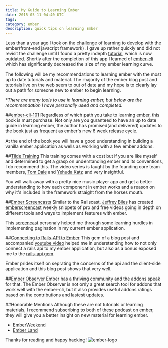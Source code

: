 ```yaml
---
title: My Guide to Learning Ember
date: 2015-05-11 04:40 UTC
tags:
category: ember
description: quick tips on learning Ember
---
```


Less than a year ago I took on the challenge of learning to develop with the ember(front-end javacript framework). I gave up rather quickly and did not revisit the challenge until I found a pretty indepth [tutorial](https://ember.vicramon.com/), which is now outdated. Shortly after the completion of this app I learned of [ember-cli](https://www.ember-cli.com/) which has significantly decreased the size of my ember learning curve.

The following will be my recommendations to learning ember with the most
up to date tutorials and material. The majority of the ember blog post
and tutorials live on the web seem to out of date and my hope is to clearly lay out a path for
someone new to ember to begin learning.

**There are many tools to use in learning ember, but below are the recommendation I have personally used and completed.*

##[ember-cli-101](https://leanpub.com/ember-cli-101)
Regardless of which path you take to learning ember, this book is must
purchase. Not only are you guranteed to have an up to date guide in
learning ember, the author has promised(and delivered) updates to the
book just as frequent as ember's new 6 week release cycle. 

At the end of the book you will have a good understanding in building a
vanilla ember application as wells as working with a few ember addons. 

##[Tilde Training](https://www.tilde.io/events/introduction-to-ember-online/)
This training comes with a cost but if you are like myself and
determined to get a grasp on understanding ember and its conventions, I do
recommend this. The video series is taught by the founding core team
members, [Tom Dale](https://twitter.com/tomdale) and [Yehuda Katz](https://twitter.com/wycats) and very insightful. 

You will walk away with a pretty nice music player app and get a better
understanding to how each component in ember works and a reason on why it's included in the framework straight from the horses mouth.

##[Ember Screencasts](https://www.emberscreencasts.com/)
Similar to the Railscast, [Jeffrey Biles](https://twitter.com/JeffreyBiles) has created [emberscreencast](https://www.emberscreencasts.com/) weekly snippets of pro and free videos going in depth on different tools and ways to implement features with ember. 

This [screencast](https://www.emberscreencasts.com/posts/26-client-side-pagination-part-1-basics) personaly helped me through some learning hurdles in
implementing pagination in my current ember application. 

##[Connecting to Rails-API to Ember](https://ryanlabouve.com/ember-problems-connecting-rails-api/?utm_source=Ember+Weekly&utm_campaign=cbb7e66bbf-Ember_Weekly_Issue_94&utm_medium=email&utm_term=0_e96229d21d-cbb7e66bbf-106354357)
This gem of a blog post and accompanied [youtube video](https://www.youtube.com/watch?v=r4H9rnhUyv4) helped me in understanding how to not only connect a rails api to my ember application, but also as a bonus exposed me to the [rails-api gem](https://github.com/rails-api/rails-api). 

Ember prides itself on seprating the concerns of the api and the
client-side application and this blog post shows that very well. 


##[Ember Observer](https://emberobserver.com/addons/ember-cli-pagination)
Ember has a thriving community and the addons speak for that. The Ember
Observer is not only a great search tool for addons that work well with the
ember-cli, but it also provides useful addons ratings based on
the contributions and lastest updates.

##Honorable Mentions
Although these are not tutorials or learning materials, I recommend
subscribing to both of these podcast on ember, they will give you a
better insight on new material for learning ember. 

- [EmberWeekend](https://emberweekend.com) 
- [Ember Land](https://ember.land/) 
 

Thanks for reading and happy hacking!
![ember-logo](https://www.gravatar.com/avatar/0cf15665a9146ba852bf042b0652780a?s=200)
